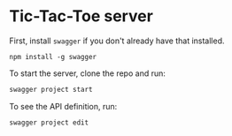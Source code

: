 # Tic-Tac-Toe server

First, install `swagger` if you don't already have that
installed.

`npm install -g swagger`

To start the server, clone the repo and run:

```bash
swagger project start
```

To see the API definition, run:

```bash
swagger project edit
```